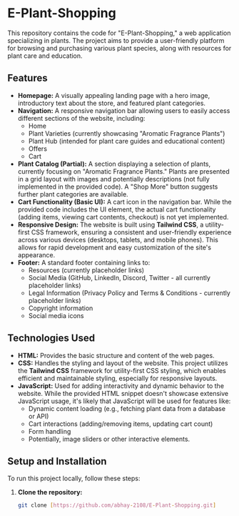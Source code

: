 # E-Plant-Shopping

This repository contains the code for "E-Plant-Shopping," a web application specializing in plants.  The project aims to provide a user-friendly platform for browsing and purchasing various plant species, along with resources for plant care and education.

## Features

* **Homepage:** A visually appealing landing page with a hero image, introductory text about the store, and featured plant categories.
* **Navigation:**  A responsive navigation bar allowing users to easily access different sections of the website, including:
    * Home
    * Plant Varieties (currently showcasing "Aromatic Fragrance Plants")
    * Plant Hub (intended for plant care guides and educational content)
    * Offers
    * Cart
* **Plant Catalog (Partial):**  A section displaying a selection of plants, currently focusing on "Aromatic Fragrance Plants." Plants are presented in a grid layout with images and potentially descriptions (not fully implemented in the provided code). A "Shop More" button suggests further plant categories are available.
* **Cart Functionality (Basic UI):** A cart icon in the navigation bar.  While the provided code includes the UI element, the actual cart functionality (adding items, viewing cart contents, checkout) is not yet implemented.
* **Responsive Design:** The website is built using **Tailwind CSS**, a utility-first CSS framework, ensuring a consistent and user-friendly experience across various devices (desktops, tablets, and mobile phones). This allows for rapid development and easy customization of the site's appearance.
* **Footer:**  A standard footer containing links to:
    * Resources (currently placeholder links)
    * Social Media (GitHub, LinkedIn, Discord, Twitter - all currently placeholder links)
    * Legal Information (Privacy Policy and Terms & Conditions - currently placeholder links)
    * Copyright information
    * Social media icons

## Technologies Used

* **HTML:**  Provides the basic structure and content of the web pages.
* **CSS:**  Handles the styling and layout of the website.  This project utilizes the **Tailwind CSS** framework for utility-first CSS styling, which enables efficient and maintainable styling, especially for responsive layouts.
* **JavaScript:**  Used for adding interactivity and dynamic behavior to the website.  While the provided HTML snippet doesn't showcase extensive JavaScript usage, it's likely that JavaScript will be used for features like:
    * Dynamic content loading (e.g., fetching plant data from a database or API)
    * Cart interactions (adding/removing items, updating cart count)
    * Form handling
    * Potentially, image sliders or other interactive elements.

## Setup and Installation

To run this project locally, follow these steps:

1. **Clone the repository:**
   ```bash
   git clone [https://github.com/abhay-2108/E-Plant-Shopping.git]
